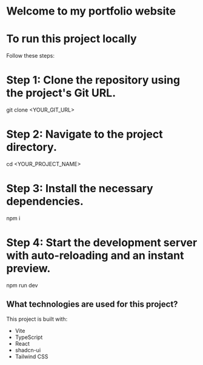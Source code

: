 # Welcome to my portfolio website

# To run this project locally
Follow these steps:

# Step 1: Clone the repository using the project's Git URL.
git clone <YOUR_GIT_URL>

# Step 2: Navigate to the project directory.
cd <YOUR_PROJECT_NAME>

# Step 3: Install the necessary dependencies.
npm i

# Step 4: Start the development server with auto-reloading and an instant preview.
npm run dev

## What technologies are used for this project?
This project is built with:

- Vite
- TypeScript
- React
- shadcn-ui
- Tailwind CSS
